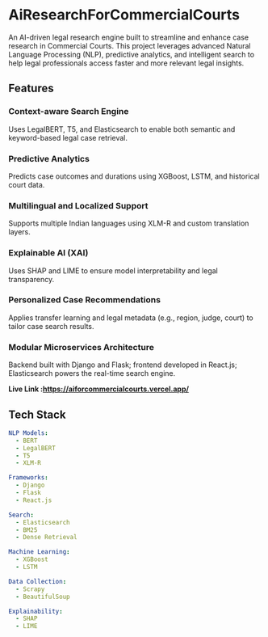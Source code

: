 # AiResearchForCommercialCourts

An AI-driven legal research engine built to streamline and enhance case research in Commercial Courts. This project leverages advanced Natural Language Processing (NLP), predictive analytics, and intelligent search to help legal professionals access faster and more relevant legal insights.

## Features

### Context-aware Search Engine  
Uses LegalBERT, T5, and Elasticsearch to enable both semantic and keyword-based legal case retrieval.

### Predictive Analytics  
Predicts case outcomes and durations using XGBoost, LSTM, and historical court data.

### Multilingual and Localized Support  
Supports multiple Indian languages using XLM-R and custom translation layers.

### Explainable AI (XAI)  
Uses SHAP and LIME to ensure model interpretability and legal transparency.

### Personalized Case Recommendations  
Applies transfer learning and legal metadata (e.g., region, judge, court) to tailor case search results.

### Modular Microservices Architecture  
Backend built with Django and Flask; frontend developed in React.js; Elasticsearch powers the real-time search engine.

**Live Link :https://aiforcommercialcourts.vercel.app/**


## Tech Stack

```yaml
NLP Models:
  - BERT
  - LegalBERT
  - T5
  - XLM-R

Frameworks:
  - Django
  - Flask
  - React.js

Search:
  - Elasticsearch
  - BM25
  - Dense Retrieval

Machine Learning:
  - XGBoost
  - LSTM

Data Collection:
  - Scrapy
  - BeautifulSoup

Explainability:
  - SHAP
  - LIME
